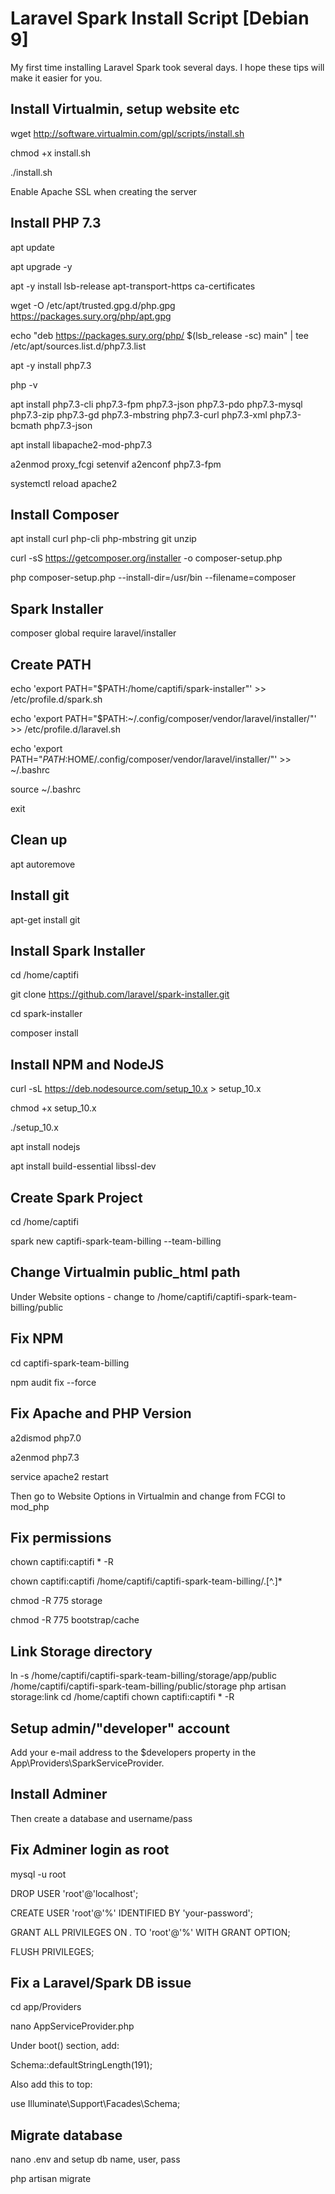 # Laravel Spark Install Script [Debian 9]
My first time installing Laravel Spark took several days. I hope these tips will make it easier for you.

## Install Virtualmin, setup website etc
wget http://software.virtualmin.com/gpl/scripts/install.sh

chmod +x install.sh

./install.sh

Enable Apache SSL when creating the server


## Install PHP 7.3
apt update

apt upgrade -y

apt -y install lsb-release apt-transport-https ca-certificates 

wget -O /etc/apt/trusted.gpg.d/php.gpg https://packages.sury.org/php/apt.gpg

echo "deb https://packages.sury.org/php/ $(lsb_release -sc) main" | tee /etc/apt/sources.list.d/php7.3.list

apt -y install php7.3

php -v

apt install php7.3-cli php7.3-fpm php7.3-json php7.3-pdo php7.3-mysql php7.3-zip php7.3-gd  php7.3-mbstring php7.3-curl php7.3-xml 
php7.3-bcmath php7.3-json

apt install libapache2-mod-php7.3


a2enmod proxy_fcgi setenvif
a2enconf php7.3-fpm

systemctl reload apache2


## Install Composer
apt install curl php-cli php-mbstring git unzip

curl -sS https://getcomposer.org/installer -o composer-setup.php

php composer-setup.php --install-dir=/usr/bin --filename=composer


## Spark Installer
composer global require laravel/installer

## Create PATH
echo 'export PATH="$PATH:/home/captifi/spark-installer"' >> /etc/profile.d/spark.sh

echo 'export PATH="$PATH:~/.config/composer/vendor/laravel/installer/"' >> /etc/profile.d/laravel.sh

echo 'export PATH="$PATH:$HOME/.config/composer/vendor/laravel/installer/"' >> ~/.bashrc

source ~/.bashrc

exit

## Clean up
apt autoremove

## Install git
apt-get install git

## Install Spark Installer
cd /home/captifi

git clone https://github.com/laravel/spark-installer.git

cd spark-installer

composer install

## Install NPM and NodeJS
curl -sL https://deb.nodesource.com/setup_10.x > setup_10.x 

chmod +x setup_10.x

./setup_10.x

apt install nodejs

apt install build-essential libssl-dev

## Create Spark Project
cd /home/captifi

spark new captifi-spark-team-billing --team-billing

## Change Virtualmin public_html path
Under Website options - change to /home/captifi/captifi-spark-team-billing/public

## Fix NPM
cd captifi-spark-team-billing

npm audit fix --force

## Fix Apache and PHP Version
a2dismod php7.0

a2enmod php7.3

service apache2 restart

Then go to Website Options in Virtualmin and change from FCGI to mod_php

## Fix permissions
chown captifi:captifi * -R

chown captifi:captifi /home/captifi/captifi-spark-team-billing/.[^.]*

chmod -R 775 storage

chmod -R 775 bootstrap/cache

## Link Storage directory
ln -s /home/captifi/captifi-spark-team-billing/storage/app/public /home/captifi/captifi-spark-team-billing/public/storage
php artisan storage:link
cd /home/captifi
chown captifi:captifi * -R

## Setup admin/"developer" account
Add your e-mail address to the $developers property in the App\Providers\SparkServiceProvider.

## Install Adminer
Then create a database and username/pass

## Fix Adminer login as root
mysql -u root

DROP USER 'root'@'localhost';

CREATE USER 'root'@'%' IDENTIFIED BY 'your-password';

GRANT ALL PRIVILEGES ON *.* TO 'root'@'%' WITH GRANT OPTION;

FLUSH PRIVILEGES;

## Fix a Laravel/Spark DB issue
cd app/Providers

nano AppServiceProvider.php

Under boot() section, add:

Schema::defaultStringLength(191);

Also add this to top:

use Illuminate\Support\Facades\Schema;

## Migrate database
nano .env and setup db name, user, pass

php artisan migrate

